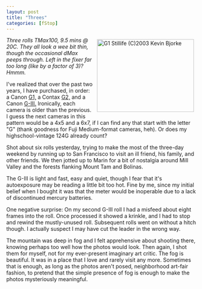 ```yaml
---
layout: post
title: "Threes"
categories: [fStop]
---
```

<a href="/photo/journal/IMG_8059.html"><img src="http://www.botzilla.com/bpix/IMG_8059.jpg" title="G1 Stillife (C)2003 Kevin Bjorke" width=256 height=192 hspace=8 vspace=6 border=0 align="right"></a><i>Three rolls TMax100, 9.5 mins @ 20C. They all look a wee bit thin, though the occasional dMax peeps through. Left in the fixer far too long (like by a factor of 3)? Hmmm.</i>

I've realized that over the past two years, I have purchased, in order: a Canon <a href="/photo/G1links.html">G1,</a> a Contax <a href="http://www.contaxg.com" target="linkframe">G2,</a> and a Canon <a href="http://web.canon.jp/Camera-muse/camera/1955-1969/data/1969_nql17.html" target="linkframe">G-III.</a> Ironically, each camera is older than the previous. I guess the next cameras in this pattern would be a 4x5 and a 6x7, if I can find any that start with the letter "G" (thank goodness for Fuji Medium-format cameras, heh). Or does my highschool-vintage 124G already count?

Shot about six rolls yesterday, trying to make the most of the three-day weekend by running up to San Francisco to visit an ill friend, his family, and other friends. We then jotted up to Marin for a bit of nostalgia around Mill Valley and the forests flanking Mount Tam and Bolinas.

The G-III is light and fast, easy and quiet, though I fear that it's autoexposure may be reading a little bit too hot. Fine by me, since my initial belief when I bought it was that the meter would be inoperable due to a lack of discontinued mercury batteries.

One negative surprise: On my second G-III roll I had a misfeed about eight frames into the roll. Once processed it showed a krinkle, and I had to stop and rewind the mustly-unused roll. Subsequent rolls went on without a hitch though. I actually suspect I may have cut the leader in the wrong way.

The mountain was deep in fog and I felt apprehensive about shooting there, knowing perhaps too well how the photos would look. Then again, I shot them for myself, not for my ever-present imaginary art critic. The fog is beautiful. It was in a place that I love and rarely visit any more. Sometimes that is enough, as long as the photos aren't posed, neighborhood art-fair fashion, to pretend that the simple presence of fog is enough to make the photos mysteriously meaningful.


